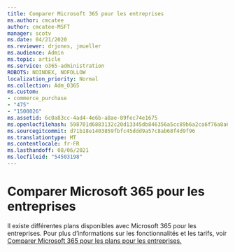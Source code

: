 ```yaml
---
title: Comparer Microsoft 365 pour les entreprises
ms.author: cmcatee
author: cmcatee-MSFT
manager: scotv
ms.date: 04/21/2020
ms.reviewer: drjones, jmueller
ms.audience: Admin
ms.topic: article
ms.service: o365-administration
ROBOTS: NOINDEX, NOFOLLOW
localization_priority: Normal
ms.collection: Adm_O365
ms.custom:
- commerce_purchase
- "475"
- "1500026"
ms.assetid: 6c0a83cc-4ad4-4e6b-a8ae-89fec74e1675
ms.openlocfilehash: 598701d6883132c20d13345db846356a5cc89b6a2ca6f76a8a6a05c57e494f8b
ms.sourcegitcommit: d71b18e1403859fbfc45ddd9a57c8ab68f4d9f96
ms.translationtype: MT
ms.contentlocale: fr-FR
ms.lasthandoff: 08/06/2021
ms.locfileid: "54503198"
---
```

# <a name="compare-microsoft-365-for-business"></a>Comparer Microsoft 365 pour les entreprises

Il existe différentes plans disponibles avec Microsoft 365 pour les entreprises. Pour plus d’informations sur les fonctionnalités et les tarifs, voir [Comparer Microsoft 365 pour les plans pour les entreprises.](https://www.microsoft.com/microsoft-365/business/compare-all-microsoft-365-business-products)  